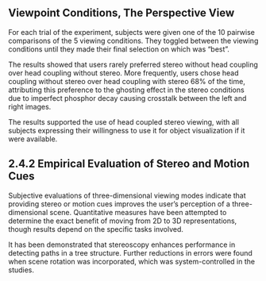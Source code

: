## Viewpoint Conditions, The Perspective View

For each trial of the experiment, subjects were given one of the 10 pairwise comparisons of the 5 viewing conditions. They toggled between the viewing conditions until they made their final selection on which was “best”. 

The results showed that users rarely preferred stereo without head coupling over head coupling without stereo. More frequently, users chose head coupling without stereo over head coupling with stereo 68% of the time, attributing this preference to the ghosting effect in the stereo conditions due to imperfect phosphor decay causing crosstalk between the left and right images.

The results supported the use of head coupled stereo viewing, with all subjects expressing their willingness to use it for object visualization if it were available.

## 2.4.2 Empirical Evaluation of Stereo and Motion Cues

Subjective evaluations of three-dimensional viewing modes indicate that providing stereo or motion cues improves the user’s perception of a three-dimensional scene. Quantitative measures have been attempted to determine the exact benefit of moving from 2D to 3D representations, though results depend on the specific tasks involved.

It has been demonstrated that stereoscopy enhances performance in detecting paths in a tree structure. Further reductions in errors were found when scene rotation was incorporated, which was system-controlled in the studies.
